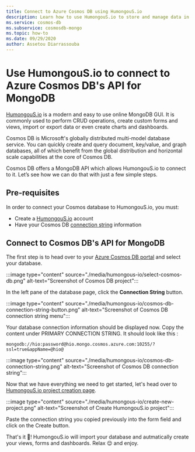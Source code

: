 ```yaml
---
title: Connect to Azure Cosmos DB using HumongouS.io
description: Learn how to use HumongouS.io to store and manage data in Azure Cosmos DB.
ms.service: cosmos-db
ms.subservice: cosmosdb-mongo
ms.topic: how-to
ms.date: 09/29/2020
author: Assetou Diarrassouba
---
```


# Use HumongouS.io to connect to Azure Cosmos DB's API for MongoDB

[HumongouS.io](https://www.humongous.io/) is a modern and easy to use online MongoDB GUI.
It is commonly used to perform CRUD operations, create custom forms and views, import or export data or even create charts and dashboards.

Cosmos DB is Microsoft's globally distributed multi-model database service.
You can quickly create and query document, key/value, and graph databases, all of which benefit from the global distribution and horizontal scale capabilities at the core of Cosmos DB.

Cosmos DB offers a MongoDB API which allows HumongouS.io to connect to it. Let’s see how we can do that with just a few simple steps.

## Pre-requisites

In order to connect your Cosmos database to HumongouS.io, you must:

-   Create a [HumongouS.io](https://www.humongous.io/app/signup) account
-   Have your Cosmos DB [connection string](connect-mongodb-account.md) information

## Connect to Cosmos DB's API for MongoDB

The first step is to head over to your [Azure Cosmos DB portal](https://portal.azure.com/#blade/HubsExtension/BrowseResourceBlade/resourceType/Microsoft.DocumentDb%2FdatabaseAccounts) and select your database.

:::image type="content" source="./media/humongous-io/select-cosmos-db.png" alt-text="Screenshot of Cosmos DB project":::

In the left pane of the database page, click the **Connection String** button.

:::image type="content" source="./media/humongous-io/cosmos-db-connection-string-button.png" alt-text="Screenshot of Cosmos DB connection string menu":::

Your database connection information should be displayed now.
Copy the content under PRIMARY CONNECTION STRING. It should look like this :

```
mongodb://hio:password@hio.mongo.cosmos.azure.com:10255/?ssl=true&appName=@hio@
```

:::image type="content" source="./media/humongous-io/cosmos-db-connection-string.png" alt-text="Screenshot of Cosmos DB connection string":::

Now that we have everything we need to get started, let's head over to [HumongouS.io project creation page](https://www.humongous.io/app/).

:::image type="content" source="./media/humongous-io/create-new-project.png" alt-text="Screenshot of Create HumongouS.io project":::

Paste the connection string you copied previously into the form field and click on the Create button.

That's it 👏! HumongouS.io will import your database and autmatically create your views, forms and dashboards. Relax 😌 and enjoy.
